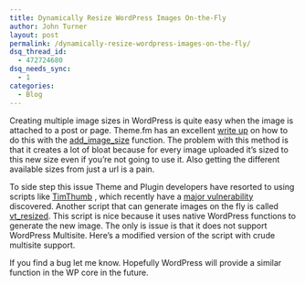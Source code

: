 ```yaml
---
title: Dynamically Resize WordPress Images On-the-Fly
author: John Turner
layout: post
permalink: /dynamically-resize-wordpress-images-on-the-fly/
dsq_thread_id:
  - 472724680
dsq_needs_sync:
  - 1
categories:
  - Blog
---
```

Creating multiple image sizes in WordPress is quite easy when the image is attached to a post or page. Theme.fm has an excellent [write up][1] on how to do this with the [add\_image\_size][2] function. The problem with this method is that it creates a lot of bloat because for every image uploaded it&#8217;s sized to this new size even if you&#8217;re not going to use it. Also getting the different available sizes from just a url is a pain.

To side step this issue Theme and Plugin developers have resorted to using scripts like [TimThumb][3] , which recently have a [major vulnerability][4] discovered. Another script that can generate images on the fly is called [vt_resized][5]. This script is nice because it uses native WordPress functions to generate the new image. The only is issue is that it does not support WordPress Multisite. Here&#8217;s a modified version of the script with crude multisite support.

If you find a bug let me know. Hopefully WordPress will provide a similar function in the WP core in the future.

<script src="https://gist.github.com/seedprod/1367237.js"></script>

 [1]: http://theme.fm/2011/08/images-image-sizes-and-post-thumbnails-in-wordpress-1385/
 [2]: http://codex.wordpress.org/Function_Reference/add_image_size
 [3]: http://code.google.com/p/timthumb/
 [4]: http://blog.vaultpress.com/2011/08/02/vulnerability-found-in-timthumb/
 [5]: http://core.trac.wordpress.org/ticket/15311
